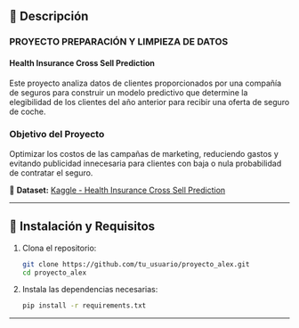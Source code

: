## 📌 Descripción
### PROYECTO PREPARACIÓN Y LIMPIEZA DE DATOS

#### **Health Insurance Cross Sell Prediction**

Este proyecto analiza datos de clientes proporcionados por una compañía de seguros para construir un modelo predictivo que determine la elegibilidad de los clientes del año anterior para recibir una oferta de seguro de coche.

### **Objetivo del Proyecto**
Optimizar los costos de las campañas de marketing, reduciendo gastos y evitando publicidad innecesaria para clientes con baja o nula probabilidad de contratar el seguro.

📌 **Dataset:** [Kaggle - Health Insurance Cross Sell Prediction](https://www.kaggle.com/datasets/anmolkumar/health-insurance-cross-sell-prediction?resource=download&select=train.csv)

---

## 🚀 Instalación y Requisitos

1. Clona el repositorio:
   ```bash
   git clone https://github.com/tu_usuario/proyecto_alex.git
   cd proyecto_alex
   ```
2. Instala las dependencias necesarias:
   ```bash
   pip install -r requirements.txt
   ```

---

